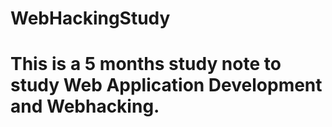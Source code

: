 # WebHackingStudy

# This is a 5 months study note to study Web Application Development and Webhacking.
